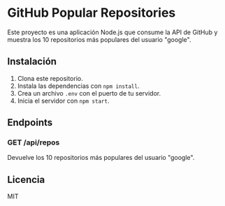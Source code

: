 # GitHub Popular Repositories

Este proyecto es una aplicación Node.js que consume la API de GitHub y muestra los 10 repositorios más populares del usuario "google".

## Instalación

1. Clona este repositorio.
2. Instala las dependencias con `npm install`.
3. Crea un archivo `.env` con el puerto de tu servidor.
4. Inicia el servidor con `npm start`.

## Endpoints

### GET /api/repos

Devuelve los 10 repositorios más populares del usuario "google".

## Licencia

MIT
